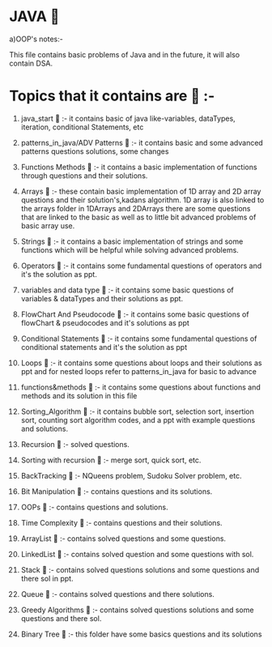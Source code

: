 # JAVA 🚱 


a)OOP's notes:-

This file contains basic problems of Java and in the future, it will also contain DSA.

# Topics that it contains are  📧  :-

1) java_start 🦖 :- it contains basic of java like-variables, dataTypes, iteration, conditional Statements, etc

2) patterns_in_java/ADV Patterns 🦖 :- it contains basic and some advanced patterns questions solutions, some changes

3) Functions Methods 🦖 :- it contains a basic implementation of functions through questions and their solutions.

4) Arrays 🦖 :- these contain basic implementation of 1D array and 2D array questions and their solution's,kadans algorithm. 1D array is also linked to the arrays folder in 1DArrays and 2DArrays there are some questions that are linked to the basic as well as to little bit advanced problems of basic array use.

5) Strings 🦖  :- it contains a basic implementation of strings and some functions which will be helpful while solving advanced problems.

6) Operators 🦖 :-  it contains some fundamental questions of operators and it's the solution as ppt.

7) variables and data type 🦖 :- it contains some basic questions of variables & dataTypes and their solutions as ppt.

8) FlowChart And Pseudocode  🦖 :- it contains some basic questions of flowChart & pseudocodes and it's solutions as ppt

9) Conditional Statements 🦖 :- it contains some fundamental questions of conditional statements and it's the solution as ppt

10) Loops 🦖 :-  it contains some questions about loops and their solutions as ppt   and for nested loops refer to patterns_in_java for basic to advance

11) functions&methods 🦖 :-  it contains some questions about functions and methods and its solution in this file

12) Sorting_Algorithm 🦖 :- it contains bubble sort, selection sort, insertion sort, counting sort algorithm codes, and a ppt with example questions and solutions.

13) Recursion 🦖 :- solved questions.

14) Sorting with recursion 🦖 :- merge sort, quick sort, etc.

15) BackTracking 🦖 :-  NQueens problem, Sudoku Solver problem, etc.

16) Bit Manipulation 🦖 :- contains questions and its solutions.

17) OOPs 🦖 :- contains questions and solutions.

18) Time Complexity 🦖 :- contains questions and their solutions.

19) ArrayList 🦖 :- contains solved questions and some questions.

20) LinkedList 🦖 :- contains solved question and some questions with sol.

21) Stack 🦖 :- contains solved questions solutions and some questions and there sol in ppt.

22) Queue 🦖 :- contains solved questions and there solutions.

23) Greedy Algorithms 🦖 :- contains solved questions solutions and some questions and there sol.

24) Binary Tree 🦖 :- this folder have some basics questions and its solutions

